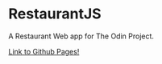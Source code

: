 # RestaurantJS
A Restaurant Web app for The Odin Project.

[Link to Github Pages!](https://clikuki.github.io/restaurantJS)
